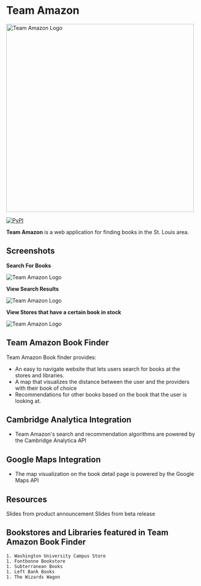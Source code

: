 <!--
links to example:
https://github.com/apache/incubator-superset/blob/master/README.md

-->
<!--
MIT License

Copyright (c) 2018

Permission is hereby granted, free of charge, to any person obtaining a copy
of this software and associated documentation files (the "Software"), to deal
in the Software without restriction, including without limitation the rights
to use, copy, modify, merge, publish, distribute, sublicense, and/or sell
copies of the Software, and to permit persons to whom the Software is
furnished to do so, subject to the following conditions:

The above copyright notice and this permission notice shall be included in all
copies or substantial portions of the Software.

THE SOFTWARE IS PROVIDED "AS IS", WITHOUT WARRANTY OF ANY KIND, EXPRESS OR
IMPLIED, INCLUDING BUT NOT LIMITED TO THE WARRANTIES OF MERCHANTABILITY,
FITNESS FOR A PARTICULAR PURPOSE AND NONINFRINGEMENT. IN NO EVENT SHALL THE
AUTHORS OR COPYRIGHT HOLDERS BE LIABLE FOR ANY CLAIM, DAMAGES OR OTHER
LIABILITY, WHETHER IN AN ACTION OF CONTRACT, TORT OR OTHERWISE, ARISING FROM,
OUT OF OR IN CONNECTION WITH THE SOFTWARE OR THE USE OR OTHER DEALINGS IN THE
SOFTWARE.-->

# Team Amazon

<img src="../Screenshots/TeamAmazonLogo.png" alt = "Team Amazon Logo" width="500"/>

<!-- Button that links to our website-->

[![PyPI](https://img.shields.io/badge/Team%20Amazon%20Site-Find%20Books%20in%20St.%20Louis-yellow.svg)](http://ec2-13-59-74-236.us-east-2.compute.amazonaws.com/website/index.php)

**Team Amazon** is a web application for finding books in the St. Louis area.

## Screenshots

**Search For Books**

<img src="../Screenshots/home.jpg" alt = "Team Amazon Logo"/>

**View Search Results**

<img src="../Screenshots/search_results.jpg" alt = "Team Amazon Logo"/>

**View Stores that have a certain book in stock**

<img src="../Screenshots/details_with_recommendation.jpg" alt = "Team Amazon Logo"/>

## Team Amazon Book Finder

Team Amazon Book finder provides:

- An easy to navigate website that lets users search for books at the stores and libraries.
- A map that visualizes the distance between the user and the providers with their book of choice
- Recommendations for other books based on the book that the user is looking at.

## Cambridge Analytica Integration

- Team Amazon's search and recommendation algorithms are powered by the Cambridge Analytica API

## Google Maps Integration

- The map visualization on the book detail page is powered by the Google Maps API

## Resources

Slides from product announcement
Slides from beta release

<!-- slides from mvp -->

## Bookstores and Libraries featured in Team Amazon Book Finder

<!--  -->

    1. Washington University Campus Store
    1. Fontbonne Bookstore
    1. Subterranean Books
    1. Left Bank Books
    1. The Wizards Wagon
